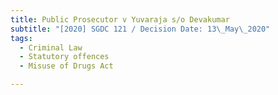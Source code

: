 ```yaml
---
title: Public Prosecutor v Yuvaraja s/o Devakumar
subtitle: "[2020] SGDC 121 / Decision Date: 13\_May\_2020"
tags:
  - Criminal Law
  - Statutory offences
  - Misuse of Drugs Act

---
```


